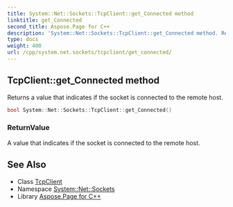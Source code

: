 ```yaml
---
title: System::Net::Sockets::TcpClient::get_Connected method
linktitle: get_Connected
second_title: Aspose.Page for C++
description: 'System::Net::Sockets::TcpClient::get_Connected method. Returns a value that indicates if the socket is connected to the remote host in C++.'
type: docs
weight: 400
url: /cpp/system.net.sockets/tcpclient/get_connected/
---
```

## TcpClient::get_Connected method


Returns a value that indicates if the socket is connected to the remote host.

```cpp
bool System::Net::Sockets::TcpClient::get_Connected()
```


### ReturnValue

A value that indicates if the socket is connected to the remote host.

## See Also

* Class [TcpClient](../)
* Namespace [System::Net::Sockets](../../)
* Library [Aspose.Page for C++](../../../)
